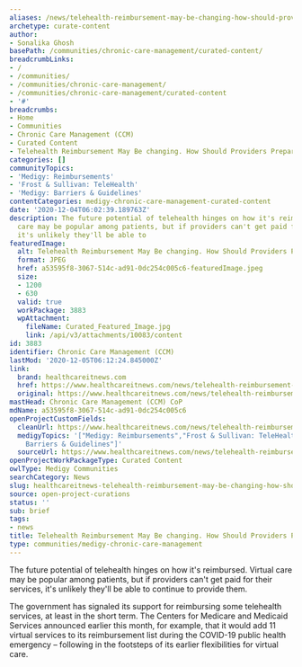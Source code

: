 ```yaml
---
aliases: /news/telehealth-reimbursement-may-be-changing-how-should-providers-prepare
archetype: curate-content
author:
- Sonalika Ghosh
basePath: /communities/chronic-care-management/curated-content/
breadcrumbLinks:
- /
- /communities/
- /communities/chronic-care-management/
- /communities/chronic-care-management/curated-content
- '#'
breadcrumbs:
- Home
- Communities
- Chronic Care Management (CCM)
- Curated Content
- Telehealth Reimbursement May Be changing. How Should Providers Prepare?
categories: []
communityTopics:
- 'Medigy: Reimbursements'
- 'Frost & Sullivan: TeleHealth'
- 'Medigy: Barriers & Guidelines'
contentCategories: medigy-chronic-care-management-curated-content
date: '2020-12-04T06:02:39.189763Z'
description: The future potential of telehealth hinges on how it's reimbursed. Virtual
  care may be popular among patients, but if providers can't get paid for their services,
  it's unlikely they'll be able to
featuredImage:
  alt: Telehealth Reimbursement May Be changing. How Should Providers Prepare?
  format: JPEG
  href: a53595f8-3067-514c-ad91-0dc254c005c6-featuredImage.jpeg
  size:
  - 1200
  - 630
  valid: true
  workPackage: 3883
  wpAttachment:
    fileName: Curated_Featured_Image.jpg
    link: /api/v3/attachments/10083/content
id: 3883
identifier: Chronic Care Management (CCM)
lastMod: '2020-12-05T06:12:24.845000Z'
link:
  brand: healthcareitnews.com
  href: https://www.healthcareitnews.com/news/telehealth-reimbursement-may-be-changing-how-should-providers-prepare
  original: https://www.healthcareitnews.com/news/telehealth-reimbursement-may-be-changing-how-should-providers-prepare
mastHead: Chronic Care Management (CCM) CoP
mdName: a53595f8-3067-514c-ad91-0dc254c005c6
openProjectCustomFields:
  cleanUrl: https://www.healthcareitnews.com/news/telehealth-reimbursement-may-be-changing-how-should-providers-prepare
  medigyTopics: '["Medigy: Reimbursements","Frost & Sullivan: TeleHealth","Medigy:
    Barriers & Guidelines"]'
  sourceUrl: https://www.healthcareitnews.com/news/telehealth-reimbursement-may-be-changing-how-should-providers-prepare
openProjectWorkPackageType: Curated Content
owlType: Medigy Communities
searchCategory: News
slug: healthcareitnews-telehealth-reimbursement-may-be-changing-how-should-providers-prepare
source: open-project-curations
status: ''
sub: brief
tags:
- news
title: Telehealth Reimbursement May Be changing. How Should Providers Prepare?
type: communities/medigy-chronic-care-management
---
```


<p>The future potential of telehealth hinges on how it's reimbursed. Virtual care may be popular among patients, but if providers can't get paid for their services, it's unlikely they'll be able to continue to provide them.</p><p>The government has signaled its support for reimbursing some telehealth services, at least in the short term. The Centers for Medicare and Medicaid Services&nbsp;announced earlier this month, for example, that it would add 11 virtual services to its reimbursement list during the COVID-19 public health emergency – following in the footsteps of its earlier&nbsp;flexibilities for virtual care.</p>